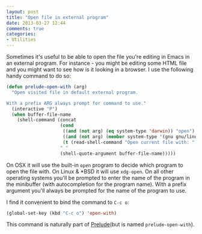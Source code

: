 ```yaml
---
layout: post
title: "Open file in external program"
date: 2013-03-27 12:44
comments: true
categories:
- Utilities
---
```


Sometimes it's useful to be able to open the file you're editing in
Emacs in an external program. For instance - you might be editing
some HTML file and you might want to see how is it looking in a
browser. I use the following handy command to do so:

``` cl
(defun prelude-open-with (arg)
  "Open visited file in default external program.

With a prefix ARG always prompt for command to use."
  (interactive "P")
  (when buffer-file-name
    (shell-command (concat
                    (cond
                     ((and (not arg) (eq system-type 'darwin)) "open")
                     ((and (not arg) (member system-type '(gnu gnu/linux gnu/kfreebsd))) "xdg-open")
                     (t (read-shell-command "Open current file with: ")))
                    " "
                    (shell-quote-argument buffer-file-name)))))
```

On OSX it will use the built-in `open` program to decide which program
to open the file with. On Linux & *BSD it will use `xdg-open`. On all
other operating systems you'll be prompted to enter the name of the
program in the minibuffer (with autocompletion for the program name).
With a prefix argument you'll always be prompted for the name of the program to use.

I find it convenient to bind the command to `C-c o`:

``` cl
(global-set-key (kbd "C-c o") 'open-with)
```

This command is naturally part of
[Prelude](https://github.com/bbatsov/prelude)(but is named
`prelude-open-with`).
